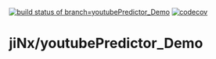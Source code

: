 [![build status of branch=youtubePredictor_Demo](https://travis-ci.com/anthemwingate/jiNx.svg?branch=youtubePredictor_Demo)](https://travis-ci.com/anthemwingate/jiNx/youtubePredictor_Demo)
[![codecov](https://codecov.io/gh/anthemwingate/jiNx/branch/youtubePredictor_Demo/graph/badge.svg)](https://codecov.io/gh/anthemwingate/jiNx/youtubePredictor_Demo)
# jiNx/youtubePredictor_Demo
